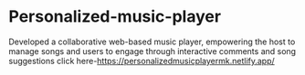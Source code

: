 # Personalized-music-player
Developed a collaborative web-based music player, empowering the host to manage songs and users to engage through interactive comments and song suggestions
click here-https://personalizedmusicplayermk.netlify.app/
